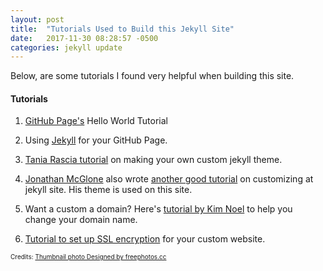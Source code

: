 ```yaml
---
layout: post
title:  "Tutorials Used to Build this Jekyll Site"
date:   2017-11-30 08:28:57 -0500
categories: jekyll update
---
```

Below, are some tutorials I found very helpful when building this site.  

#### Tutorials
1. [GitHub Page's][gh-Pages] Hello World Tutorial

2. Using [Jekyll][jekyll-docs] for your GitHub Page.

3. [Tania Rascia tutorial][tania-jekyll] on making your own custom jekyll theme.

4. [Jonathan McGlone][jmcglone] also wrote [another good tutorial][jmcglone-guide] on customizing at jekyll site. His theme is used on this site.

5. Want a custom a domain? Here's [tutorial by Kim Noel][kim-tutorial] to help you change your domain name.

6. [Tutorial to set up SSL encryption][jain-tutorial] for your custom website.

[gh-pages]: https://pages.github.com
[jekyll-docs]: https://jekyllrb.com/docs/home
[tania-jekyll]:  https://www.taniarascia.com/make-a-static-website-with-jekyll/
[jmcglone]: http://jmcglone.com
[jmcglone-guide]:http://jmcglone.com/guides/github-pages/
[kim-tutorial]: https://medium.com/@kimcodes/setting-up-a-web-page-with-github-pages-f77d45573ab2
[jain-tutorial]: https://hackernoon.com/set-up-ssl-on-github-pages-with-custom-domains-for-free-a576bdf51bc

<p style="font-size:10px;">
  Credits:
  <a href="https://freephotos.cc/book">Thumbnail photo Designed by freephotos.cc</a>
</p>
